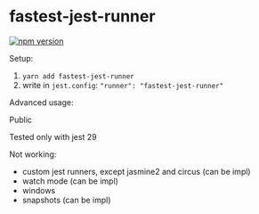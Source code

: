 # fastest-jest-runner

[![npm version](https://badge.fury.io/js/fastest-jest-runner.svg)](https://www.npmjs.com/package/fastest-jest-runner)

Setup:
1) `yarn add fastest-jest-runner`
2) write in `jest.config`: `"runner": "fastest-jest-runner"`

Advanced usage:


Public

Tested only with jest 29

Not working:
- custom jest runners, except jasmine2 and circus (can be impl)
- watch mode (can be impl)
- windows
- snapshots (can be impl)
